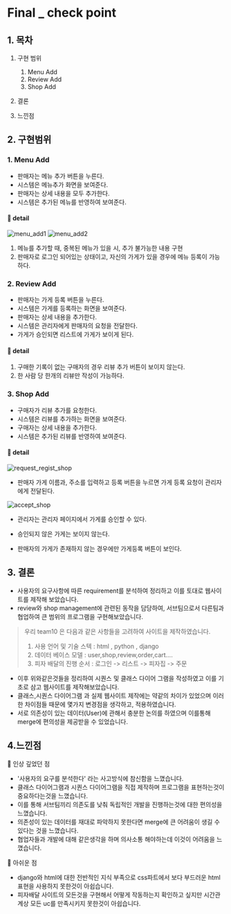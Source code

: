 # Final _ check point

## 1. 목차
1. 구현 범위
   1. Menu Add
   2. Review Add
   3. Shop Add  

2. 결론  

3. 느낀점    


## 2. 구현범위
### 1. Menu Add


 - 판매자는 메뉴 추가 버튼을 누른다.
 - 시스템은 메뉴추가 화면을 보여준다.
 - 판매자는 상세 내용을 모두 추가한다.
 - 시스템은 추가된 메뉴를 반영하여 보여준다.  

#### :small_blue_diamond:  detail  
![menu_add1](https://user-images.githubusercontent.com/29995264/120183256-6f8fde00-c24a-11eb-8efa-e1c8fa660620.gif)
![menu_add2](https://user-images.githubusercontent.com/29995264/120183353-87fff880-c24a-11eb-9ca0-21570ff9ba3d.gif)

 1. 메뉴를 추가할 때, 중복된 메뉴가 있을 시, 추가 불가능한 내용 구현 
 2. 판매자로 로그인 되어있는 상태이고, 자신의 가게가 있을 경우에 메뉴 등록이 가능하다.  


### 2. Review Add


 - 판매자는 가게 등록 버튼을 누른다.
 - 시스템은 가게를 등록하는 화면을 보여준다.
 - 판매자는 상세 내용을 추가한다.
 - 시스템은 관리자에게 판매자의 요청을 전달한다.
 - 가게가 승인되면 리스트에 가게가 보이게 된다.

#### :small_blue_diamond:  detail  
 1. 구매한 기록이 없는 구매자의 경우 리뷰 추가 버튼이 보이지 않는다.
 2. 한 사람 당 한개의 리뷰만 작성이 가능하다.


### 3. Shop Add


 - 구매자가 리뷰 추가를 요청한다.
 - 시스템은 리뷰를 추가하는 화면을 보여준다.
 - 구매자는 상세 내용을 추가한다.
 - 시스템은 추가된 리뷰를 반영하여 보여준다.

#### :small_blue_diamond:  detail
 ![request_regist_shop](https://user-images.githubusercontent.com/29995264/120181519-23439e80-c248-11eb-9882-d492dc437a69.gif)
 - 판매자 가게 이름과, 주소를 입력하고 등록 버튼을 누르면 가게 등록 요청이 관리자에게 전달된다.    
 
 ![accept_shop](https://user-images.githubusercontent.com/29995264/120181794-859c9f00-c248-11eb-949a-a136f0080900.gif)  
 - 관리자는 관리자 페이지에서 가게를 승인할 수 있다.  

 
 - 승인되지 않은 가게는 보이지 않는다.
 - 판매자의 가게가 존재하지 않는 경우에만 가게등록 버튼이 보인다.



## 3. 결론

 - 사용자의 요구사항에 따른 requirement를 분석하여 정리하고 이를 토대로 웹사이트를 제작해 보았습니다.
 - review와 shop management에 관련된 동작을 담당하여, 서브팀으로서 다른팀과 협업하여 큰 범위의 프로그램을 구현해보았습니다.

  > 우리 team10 은 다음과 같은 사항들을 고려하여 사이트을 제작하였습니다.
  > 1. 사용 언어 및 기술 스텍 : html , python , django
  > 2. 데이터 베이스 모델 : user,shop,review,order,cart....
  > 3. 피자 배달의 진행 순서 : 로그인 -> 리스트 -> 피자집 -> 주문

 - 이후 위와같은것들을 정리하여 시퀀스 및 클래스 다이어 그램을 작성하였고 이를 기초로 삼고 웹사이트를 제작해보았습니다.
 - 클래스,시퀀스 다이어그램 과 실제 웹사이트 제작에는 약같의 차이가 있었으며 이러한 차이점들 때문에 몇가지 변경점을 생각하고, 적용하였습니다. 
 - 서로 의존성이 있는 데이터(User)에 관해서 충분한 논의를 하였으며 이를통해 merge에 편의성을 제공받을 수 있었습니다.

## 4.느낀점

:small_blue_diamond:  인상 깊었던 점
   * '사용자의 요구를 분석한다' 라는 사고방식에 참신함을 느꼈습니다.
   * 클래스 다이어그램과 시퀀스 다이어그램을 직접 제작하며 프로그램을 표현하는것이 중요하다는것을 느꼈습니다.
   * 이를 통해 서브팀끼리 의존도를 낮춰 독립적인 개발을 진행하는것에 대한 편의성을 느꼈습니다.
   * 의존성이 있는 데이터를 재대로 파악하지 못한다면 merge에 큰 어려움이 생길 수 있다는 것을 느꼈습니다.
   * 협업자들과 개발에 대해 같은생각을 하며 의사소통 해야하는데 이것이 어려움을 느꼈습니다.

:small_blue_diamond:  아쉬운 점 
   * django와 html에 대한 전반적인 지식 부족으로 css파트에서 보다 부드러운 html 표현을 사용하지 못한것이 아쉽습니다.
   * 피자배달 사이트의 모든것을 구현해서 어떻게 작동하는지 확인하고 싶지만 시간관계상 모든 uc를 만족시키지 못한것이 아쉽습니다.



